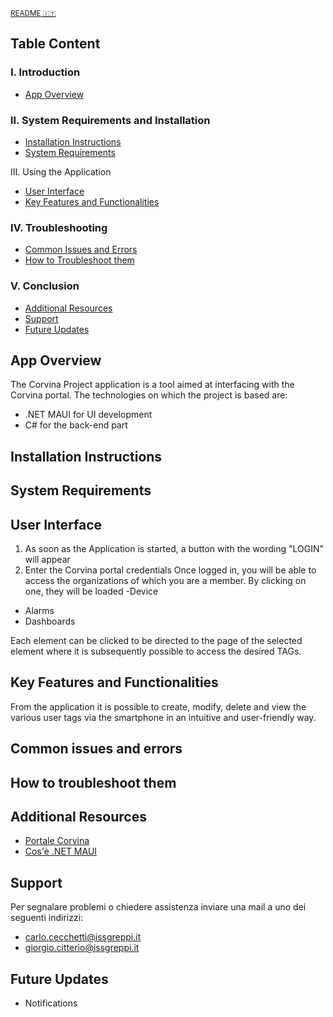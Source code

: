 <sub> [README 🇮🇹](README.it.md) </sub>

## Table Content
### I. Introduction
-  <a  href="#ao"> App Overview </a>

### II. System Requirements and Installation
-  <a  href="#ii"> Installation Instructions </a>
-  <a  href="#sr"> System Requirements </a>

III. Using the Application
-  <a  href="#ui"> User Interface</a>
-  <a  href="#kfaf"> Key Features and Functionalities </a>

### IV. Troubleshooting 
-  <a  href="#cie"> Common Issues and Errors </a>
-  <a  href="#httt"> How to Troubleshoot them </a>

### V. Conclusion
-  <a  href="#ar"> Additional Resources </a>
-  <a  href="#s"> Support </a>
-  <a  href="#fu"> Future Updates </a>

## App Overview <a name="ao"></a>
The Corvina Project application is a tool aimed at interfacing with the Corvina portal.
The technologies on which the project is based are:
* .NET MAUI for UI development
* C# for the back-end part

## Installation Instructions <a name="ii"></a>

## System Requirements <a name="sr"></a>

## User Interface <a name="ui"></a>
1. As soon as the Application is started, a button with the wording "LOGIN" will appear
2. Enter the Corvina portal credentials
Once logged in, you will be able to access the organizations of which you are a member.
By clicking on one, they will be loaded
-Device
- Alarms
- Dashboards

Each element can be clicked to be directed to the page of the selected element where it is subsequently possible to access the desired TAGs.

## Key Features and Functionalities <a name="kfaf"></a>
From the application it is possible to create, modify, delete and view the various user tags via the smartphone in an intuitive and user-friendly way.

## Common issues and errors <a name="cie"></a>

## How to troubleshoot them <a name="httt"></a>

## Additional Resources <a name="ar"></a>
- [Portale Corvina](https://app.corvina.io/)
- [Cos'è .NET MAUI](https://learn.microsoft.com/en-us/dotnet/maui/what-is-maui)

## Support <a name="s"></a>
Per segnalare problemi o chiedere assistenza inviare una mail a uno dei seguenti indirizzi:
- carlo.cecchetti@issgreppi.it
- giorgio.citterio@issgreppi.it

## Future Updates <a name="fu"></a>
- Notifications